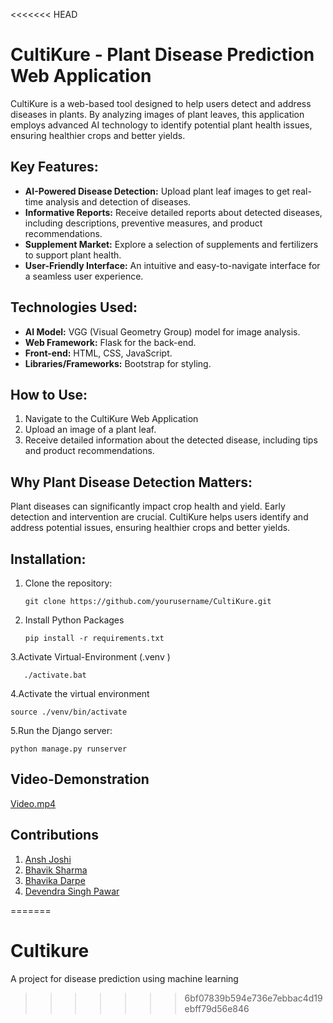 <<<<<<< HEAD
# CultiKure - Plant Disease Prediction Web Application

CultiKure is a web-based tool designed to help users detect and address diseases in plants. By analyzing images of plant leaves, this application employs advanced AI technology to identify potential plant health issues, ensuring healthier crops and better yields.

## Key Features:

- **AI-Powered Disease Detection:** Upload plant leaf images to get real-time analysis and detection of diseases.
- **Informative Reports:** Receive detailed reports about detected diseases, including descriptions, preventive measures, and product recommendations.
- **Supplement Market:** Explore a selection of supplements and fertilizers to support plant health.
- **User-Friendly Interface:** An intuitive and easy-to-navigate interface for a seamless user experience.

## Technologies Used:

- **AI Model:** VGG (Visual Geometry Group) model for image analysis.
- **Web Framework:** Flask for the back-end.
- **Front-end:** HTML, CSS, JavaScript.
- **Libraries/Frameworks:** Bootstrap for styling.

## How to Use:

1. Navigate to the CultiKure Web Application
2. Upload an image of a plant leaf.
3. Receive detailed information about the detected disease, including tips and product recommendations.

## Why Plant Disease Detection Matters:

Plant diseases can significantly impact crop health and yield. Early detection and intervention are crucial. CultiKure helps users identify and address potential issues, ensuring healthier crops and better yields.

## Installation:

1. Clone the repository:
   ```shell
   git clone https://github.com/yourusername/CultiKure.git
2. Install Python Packages
    ```shell
   pip install -r requirements.txt
3.Activate Virtual-Environment (.venv )
 ```shell
    ./activate.bat
 ```
4.Activate the virtual environment
```shell
source ./venv/bin/activate
```
5.Run the Django server:
   ```shell
python manage.py runserver   

```
## Video-Demonstration
[Video.mp4](https://youtu.be/cbCVkRAjhgE)

## Contributions
1. [Ansh Joshi](https://github.com/ANSHJOSHI1811)
2. [Bhavik Sharma](https://github.com/Bhavik-1025)
3. [Bhavika Darpe](https://github.com/bhavika372)
4. [Devendra Singh Pawar](https://github.com/devendrap08)



=======
# Cultikure
A project for disease prediction using machine learning
>>>>>>> 6bf07839b594e736e7ebbac4d19ebff79d56e846
